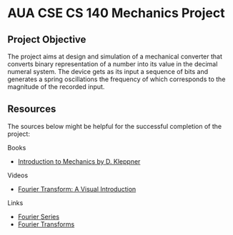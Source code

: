 # AUA CSE CS 140 Mechanics Project

## Project Objective

The project aims at design and simulation of a mechanical converter that converts binary 
representation of a number into its value in the decimal numeral system. The device gets
as its input a sequence of bits and generates a spring oscillations the frequency of which
corresponds to the magnitude of the recorded input.

## Resources

The sources below might be helpful for the successful completion of the project:

Books
- [Introduction to Mechanics by D. Kleppner](http://bayanbox.ir/view/7764531208313247331/Kleppner-D.-Kolenkow-R.J.-Introduction-to-Mechanics-2014.pdf)

Videos
- [Fourier Transform: A Visual Introduction](https://youtu.be/spUNpyF58BY)

Links
- <a href= "https://www.math.purdue.edu/files/academic/courses/2014fall/MA16021/FourierSeries(nopauses).pdf"> Fourier Series</a>
- [Fourier Transforms](https://scholar.harvard.edu/files/schwartz/files/lecture8-fouriertransforms.pdf)
